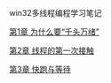 win32多线程编程学习笔记

[第1章 为什么要“千头万绪”](docs/第1章%20为什么要“千头万绪”.md)

[第2章 线程的第一次接触](docs/第2章%20线程的第一次接触.md)

[第3章 快跑与等待](docs/第3章%20快跑与等待.md)